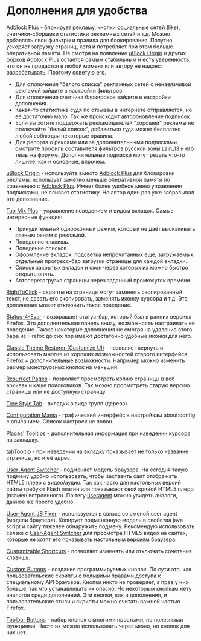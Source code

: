 # Дополнения для удобства

[Adblock Plus](https://addons.mozilla.org/En-us/firefox/addon/adblock-plus) - блокирует рекламу, кнопки социальные сетей (like), счетчики-сборщики статистики рекламных сетей и т.д. Можно добавлять свои фильтры и правила для блокирования. Попутно ускоряет загрузку страниц, хотя и потребляет при этом больше оперативной памяти.
Не смотря на появление [uBlock Origin](https://addons.mozilla.org/en-us/firefox/addon/ublock-origin/) и других форков Adblock Plus остаётся самым стабильным и есть уверенность, что он не продастся в любой момент или автору не надоест разрабатывать. Поэтому советую его.
* Для отключения "белого списка" рекламных сетей с ненавязчивой рекламой зайдите в настройки фильтров.
* Для отключения счетчика блокировок зайдите в настройки дополнения.
* Какая-то статистика судя по отзывам в интернете отправляется, но её достаточно мало. Так же происходит автообновление подписок.
* Если вы хотите поддержать рекламодателей "хорошей" рекламы не отключайте "белый список", добавиться туда может бесплатно любой соблюдая некоторые правила.
* Для репорта о рекламе или за дополнительными подписками смотрите профиль составителя фильтров русской зоны [Lain_13](https://forum.mozilla-russia.org/profile.php?id=9723) и его темы на форуме. Дополнительные подписки могут резать что-то лишнее, как и основные, впрочем.

[uBlock Origin](https://addons.mozilla.org/en-us/firefox/addon/ublock-origin/) - используйте вместо [Adblock Plus](https://addons.mozilla.org/En-us/firefox/addon/adblock-plus) для блокировки рекламы, использует заметно меньше оперативной памяти по сравнению с [Adblock Plus](https://addons.mozilla.org/En-us/firefox/addon/adblock-plus). Имеет более удобное меню управления подписками, не сливает статистику. Но автор один раз уже забрасывал это дополнение.

[Tab Mix Plus](https://addons.mozilla.org/en-us/firefox/addon/tab-mix-plus) - управление поведением и видом вкладок. Самые интересные функции:
* Принудительный однооконный режим, который не даёт выскакивать разным окнам с рекламой.
* Поведение клавишь.
* Поведение списков.
* Оформление вкладок, подсветка непрочитанных ещё, загружаемых, отдельный прогресс-бар загрузки страницы для каждой вкладки.
* Список закрытых вкладок и окон через которых их можно быстро открыть опять.
* Автоперезагрузка страницы через заданный промежуток времени.

[RightToClick](https://addons.mozilla.org/en-us/firefox/addon/righttoclick) - скрипты на странице могут заменять скопированный текст, не давать его скопировать, заменять иконку курсора и т.д. Это дополнение может отключить такое поведение.

[Status-4-Evar](https://addons.mozilla.org/en-us/firefox/addon/status-4-evar) - возвращает статус-бар, который был в ранних версиях Firefox. Это дополнительная панель внизу, возможность настраивать её поведение. Также некоторые дополнения не смотря на удаление этого бара из Firefox до сих пор имеют достаточно удобные иконки для него.

[Classic Theme Restorer (Customize UI)](https://addons.mozilla.org/en-us/firefox/addon/classicthemerestorer) - позволяет вернуть и использовать многие из хороших возможностей старого интерфейса Firefox + дополнительные возможности. Например можно изменить размер монструозных кнопок на меньший.

[Resurrect Pages](https://addons.mozilla.org/en-us/firefox/addon/resurrect-pages) - позволяет просмотреть копию страницы в веб архивах и кэше поисковиков. Так можно просмотреть старую версию страницы или не доступную страницу.

[Tree Style Tab](https://addons.mozilla.org/en-us/firefox/addon/tree-style-tab) - вкладки в виде групп (дерева).

[Configuration Mania](https://addons.mozilla.org/en-us/firefox/addon/configuration-mania-4420) - графический интерфейс к настройкам about:config с описанием. Список настроек не полон.

[Places' Tooltips](https://addons.mozilla.org/ru/firefox/addon/places-tooltips/) - дополнительная информация при наведении курсора на закладку.

[tabTooltip](https://addons.mozilla.org/ru/firefox/addon/tabtooltip) - при наведении на вкладку показывает не только название страницы, но и её адрес.

[User-Agent Switcher](https://addons.mozilla.org/en-us/firefox/addon/user-agent-switcher-firefox) - подменяет модель браузера. На сегодня такую подмену удобно использовать, чтобы заставить сайт отображать HTML5 плеер с видео/аудио. Так как часто для настольных версий сайты требуют Flash плагин или показывают свой кривой HTML5 плерр (взамен встроенного). По тегу [useragent](https://addons.mozilla.org/en-us/firefox/tag/useragent) можно увидеть аналоги, данное же просто удобно.

[User-Agent JS Fixer](https://addons.mozilla.org/en-us/firefox/addon/user-agent-js-fixer/) - используется в связке со сменой user agent (модели браузера). Копирует подмененную модель в свойства java script и сайту тяжелее обнаружить подмену. Рекомендую использовать связке с [User-Agent Switcher](https://addons.mozilla.org/en-us/firefox/addon/user-agent-switcher-firefox) для просмотра HTML5 видео на сайтах, которые не хотят его показывать настольным версиям браузера.

[Customizable Shortcuts](https://addons.mozilla.org/ru/firefox/addon/customizable-shortcuts/) - позволяет изменять или отключать сочетания клавишь.

[Custom Buttons](https://addons.mozilla.org/ru/firefox/addon/custom-buttons/) - создание программируемых кнопок. По сути это, как пользовательские скрипты с большими правами доступа к специальному API браузера. Кнопки никто не проверяет, а прав у них больше, так что устанавливать их опасно. Но некоторым кнопкам нету аналогов среди дополнений. Эти кнопки, как и дополнения, и пользовательские стили и скрипты можно считать важной частью Firefox.

[Toolbar Buttons](https://addons.mozilla.org/ru/firefox/addon/toolbar-buttons) - набор кнопок с многими простыми, но полезными функциями. Часто их можно использовать через меню, но кнопок для них нет.

